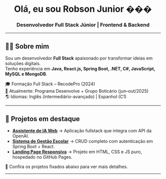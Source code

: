 <h1 align="center">Olá, eu sou Robson Junior ���</h1>
<h3 align="center">Desenvolvedor Full Stack Júnior | Frontend & Backend</h3>

---

## 🧑‍💻 Sobre mim
Sou um desenvolvedor **Full Stack** apaixonado por transformar ideias em soluções digitais.  
Tenho experiência em **Java, React.js, Spring Boot, .NET, C#, JavaScript, MySQL e MongoDB**.  

🎓 Formação Full Stack – RecodePro (2024)  
🚀 Atualmente: Programa Desenvolve + Grupo Boticário (jun–out/2025)  
🌎 Idiomas: Inglês (intermediário-avançado) | Espanhol (C1)  

---

## 🚀 Projetos em destaque
- [**Assistente de IA Web**](#) → Aplicação fullstack que integra com API da OpenAI.  
- [**Sistema de Gestão Escolar**](#) → CRUD completo com autenticação em Spring Boot + React.  
- [**Landing Page Responsiva**](#) → Projeto em HTML, CSS e JS puro, hospedado no GitHub Pages.  

📌 Confira os projetos fixados abaixo para ver mais detalhes.

---

